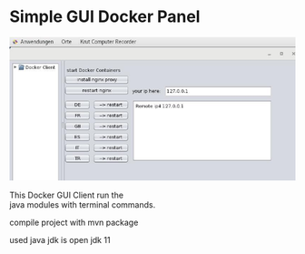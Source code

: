 
Simple GUI Docker  Panel
============================================================   
![image](https://github.com/demogitjava/demodatabase/blob/master/screenshotguiserverpanel.jpg?raw=true)





This Docker GUI Client run the    
java modules with terminal commands.


compile project with
mvn package

used java jdk is 
open jdk 11

